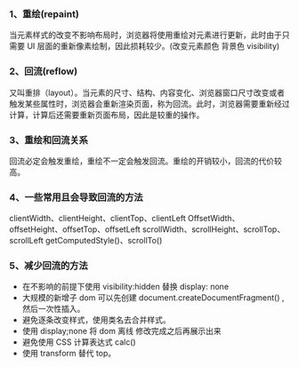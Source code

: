 ### 1、重绘(repaint)

当元素样式的改变不影响布局时，浏览器将使用重绘对元素进行更新，此时由于只需要 UI 层面的重新像素绘制，因此损耗较少。(改变元素颜色 背景色 visibility)

### 2、回流(reflow)

又叫重排（layout）。当元素的尺寸、结构、内容变化、浏览器窗口尺寸改变或者触发某些属性时，浏览器会重新渲染页面，称为回流。此时，浏览器需要重新经过计算，计算后还需要重新页面布局，因此是较重的操作。

### 3、重绘和回流关系

回流必定会触发重绘，重绘不一定会触发回流。重绘的开销较小，回流的代价较高。

### 4、一些常用且会导致回流的方法

clientWidth、clientHeight、clientTop、clientLeft OffsetWidth、offsetHeight、offsetTop、offsetLeft
scrollWidth、scrollHeight、scrollTop、scrollLeft getComputedStyle()、scrollTo()

### 5、减少回流的方法

- 在不影响的前提下使用 visibility:hidden 替换 display: none
- 大规模的新增子 dom 可以先创建 document.createDocumentFragment() ,然后一次性插入。
- 避免逐条改变样式，使用类名去合并样式。
- 使用 display;none 将 dom 离线 修改完成之后再展示出来
- 避免使用 CSS 计算表达式 calc()
- 使用 transform 替代 top。
